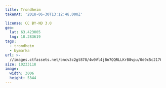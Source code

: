 ```yaml
---
title: Trondheim
takenAt: '2018-06-30T13:12:48.000Z'

license: CC BY-ND 3.0
geo:
  lat: 63.423005
  lng: 10.283619
tags:
  - trondheim
  - bymarka
url: >-
  //images.ctfassets.net/bncv3c2gt878/4w9Vl4jBn7QQRLLKrB8vpu/0d0c5c2170367e1b8277e0d577ed1583/trondheim_29238769508_o
size: 10233118
image:
  width: 3006
  height: 5344
---
```

